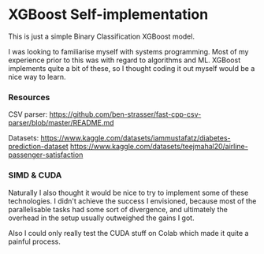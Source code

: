 # XGBoost Self-implementation

This is just a simple Binary Classification XGBoost model.

I was looking to familiarise myself with systems programming. Most of my experience prior to this was with regard to algorithms and ML. XGBoost implements quite a bit of these, so I thought coding it out myself would be a nice way to learn.

### Resources

CSV parser: 
https://github.com/ben-strasser/fast-cpp-csv-parser/blob/master/README.md

Datasets:
https://www.kaggle.com/datasets/iammustafatz/diabetes-prediction-dataset
https://www.kaggle.com/datasets/teejmahal20/airline-passenger-satisfaction


### SIMD & CUDA

Naturally I also thought it would be nice to try to implement some of these technologies. I didn't achieve the success I envisioned, because most of the parallelisable tasks had some sort of divergence, and ultimately the overhead in the setup usually outweighed the gains I got. 

Also I could only really test the CUDA stuff on Colab which made it quite a painful process.

